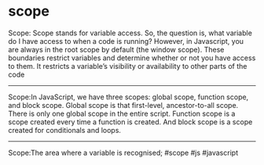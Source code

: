 # scope

Scope: Scope stands for variable access. So, the question is, what variable do I have access to when a code is running? However, in Javascript, you are always in the root scope by default (the window scope). These boundaries restrict variables and determine whether or not you have access to them. It restricts a variable’s visibility or availability to other parts of the code
<hr>

Scope:In JavaScript, we have three scopes: global scope, function scope, and block scope. Global scope is that first-level, ancestor-to-all scope. There is only one global scope in the entire script. Function scope is a scope created every time a function is created. And block scope is a scope created for conditionals and loops.
***

Scope:The area where a variable is recognised;
#scope
#js #javascript